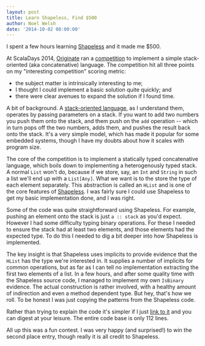 ```yaml
---
layout: post
title: Learn Shapeless, Find $500
author: Noel Welsh
date: '2014-10-02 08:00:00'
---
```


I spent a few hours learning [Shapeless](https://github.com/milessabin/shapeless) and it made me $500.

At ScalaDays 2014, [Originate](http://www.originate.com/) ran a [competition](http://www.originate.com/stories/scala-days-2014) to implement a simple stack-oriented (aka concatenative) language. The competition hit all three points on my "interesting competition" scoring metric:

- the subject matter is intrinsically interesting to me;
- I thought I could implement a basic solution quite quickly; and
- there were clear avenues to expand the solution if I found time.

<!-- break -->

A bit of background. A [stack-oriented language](http://en.wikipedia.org/wiki/Stack-oriented_programming_language), as I understand them, operates by passing parameters on a stack. If you want to add two numbers you push them onto the stack, and them push on the `add` operation -- which in turn pops off the two numbers, adds them, and pushes the result back onto the stack. It's a very simple model, which has made it popular for some embedded systems, though I have my doubts about how it scales with program size.

The core of the competition is to implement a statically typed concatenative language, which boils down to implementing a heterogenously typed stack. A normal `List` won't do, because if we store, say, an `Int` and `String` in such a list we'll end up with a `List[Any]`. What we want is to the store the type of each element separately. This abstraction is called an `HList` and is one of the core features of [Shapeless](https://github.com/milessabin/shapeless). I was fairly sure I could use Shapeless to get my basic implementation done, and I was right.

Some of the code was quite straightforward using Shapeless. For example, pushing an element onto the stack is just `a :: stack` as you'd expect. However I had some difficulty typing binary operations. For these I needed to ensure the stack had at least two elements, and those elements had the expected type. To do this I needed to dig a bit deeper into how Shapeless is implemented.

The key insight is that Shapeless uses implicits to provide evidence that the `HList` has the type we're interested in. It supplies a number of implicits for common operations, but as far as I can tell no implementation extracting the first two elements of a list. In a few hours, and after some quality time with the Shapeless source code, I managed to implement my own `IsBinary` evidence. The actual construction is rather involved, with a healthy amount of indirection and even a method dependent type. But hey, that's how we roll. To be honest I was just copying the patterns from the Shapeless code.

Rather than trying to explain the code it's simpler if I just [link to it](https://github.com/noelwelsh/concatenative-lang) and you can digest at your leisure. The entire code base is only 112 lines.

All up this was a fun contest. I was very happy (and surprised!) to win the second place entry, though really it is all credit to Shapeless.
